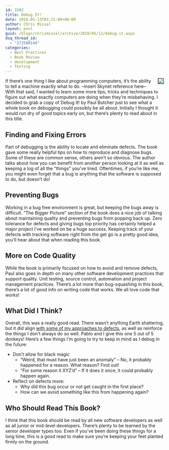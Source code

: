 ```yaml
---
id: 3382
title: Debug It!
date: 2010-05-13T03:21:00+00:00
author: Chris Missal
layout: post
guid: /blogs/chrismissal/archive/2010/05/12/debug-it.aspx
dsq_thread_id:
  - "272580144"
categories:
  - Best Practices
  - Book Review
  - development
  - Testing
---
```

 <img style="float: right;margin-left: 5px;margin-right: 5px;margin-top: 0px;margin-bottom: 0px;border: 1px solid black" src="http://assets3.pragprog.com/images/covers/190x228/pbdp.jpg" align="right" />If there&rsquo;s one thing I like about programming computers, it&rsquo;s the ability to tell a machine exactly what to do. &#8211;insert Skynet reference here&#8211; With that said, I wanted to learn some more tips, tricks and techniques to figure out what exactly computers are doing when they&rsquo;re misbehaving. I decided to grab a copy of Debug It! by Paul Butcher just to see what a whole book on debugging could possibly be all about. Initially I thought it would run dry of good topics early on, but there&rsquo;s plenty to read about in this title. 

## Finding and Fixing Errors

Part of debugging is the ability to locate and eliminate defects. The book gave some really helpful tips on how to reproduce and diagnose bugs. Some of these are common sense, others aren&rsquo;t so obvious. The author talks about how you can benefit from another person looking at it as well as keeping a log of all the &ldquo;things&rdquo; you&rsquo;ve tried. Oftentimes, if you&rsquo;re like me, you might even forget that a bug is anything that the software is supposed to do, but doesn&rsquo;t do!

## Preventing Bugs

Working in a bug free environment is great, but keeping the bugs away is difficult. &ldquo;The Bigger Picture&rdquo; section of the book does a nice job of talking about maintaining quality and preventing bugs from popping back up. Zero tolerance for defects and giving bugs top priority has certainly helped a major project I&rsquo;ve worked on be a huge success. Keeping track of your defects with tracking software right from the get go is a pretty good idea, you&rsquo;ll hear about that when reading this book.

## More on Code Quality

While the book is primarily focused on how to avoid and remove defects, Paul also goes in depth on many other software development practices that support quality. Unit testing, source control, automation and project management practices. There&rsquo;s a lot more than bug-squashing in this book, there&rsquo;s a lot of good info on writing code that works. We all love code that works!

## What Did I Think?

Overall, this was a really good read. There wasn&rsquo;t anything Earth shattering, but it did align [with some of my approaches to defects](/blogs/chrismissal/archive/2010/02/02/how-i-approach-a-defect.aspx "How I Approach a Defect"), as well as reinforce the things I don&rsquo;t always do so well. Pablo and I give this one 5 out of 5 donkeys! Here&rsquo;s a few things I&rsquo;m going to try to keep in mind as I debug in the future:

  * Don&rsquo;t allow for black magic 
      * &ldquo;Weird, that must have just been an anomaly&rdquo; &ndash; No, it probably happened for a reason. What reason? Find out! 
      * &ldquo;For some reason it XYZ&rsquo;d&rdquo; &ndash; If it does it once, it could probably happen again. 
  * Reflect on defects more: 
      * Why did this bug occur or not get caught in the first place? 
      * How can we avoid something like this from happening again? 

## Who Should Read This Book?

I think that this book should be read by all new software developers as well as all junior or mid-level developers. There&rsquo;s plenty to be learned by the senior developer types too. Even if you&rsquo;ve been doing these things for a long time, this is a good read to make sure you&rsquo;re keeping your feet planted firmly on the ground.